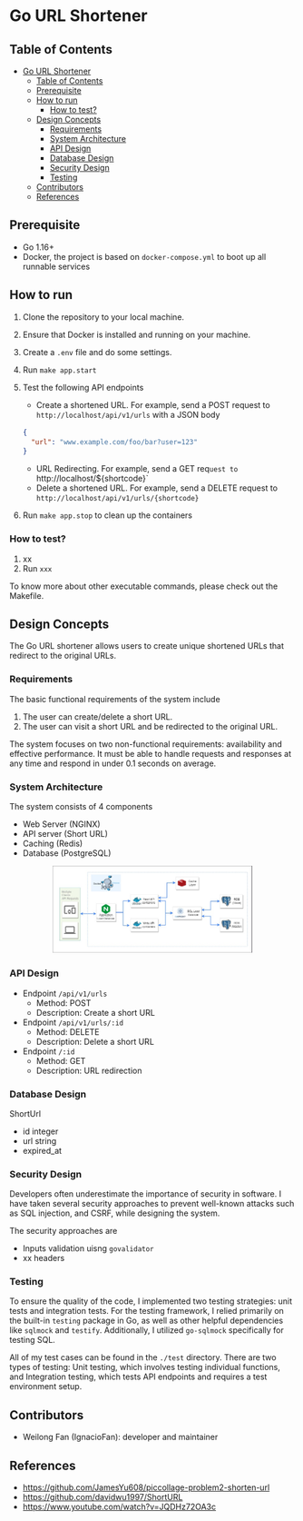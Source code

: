 # Go URL Shortener

## Table of Contents

- [Go URL Shortener](#go-url-shortener)
  - [Table of Contents](#table-of-contents)
  - [Prerequisite](#prerequisite)
  - [How to run](#how-to-run)
    - [How to test?](#how-to-test)
  - [Design Concepts](#design-concepts)
    - [Requirements](#requirements)
    - [System Architecture](#system-architecture)
    - [API Design](#api-design)
    - [Database Design](#database-design)
    - [Security Design](#security-design)
    - [Testing](#testing)
  - [Contributors](#contributors)
  - [References](#references)

## Prerequisite
- Go 1.16+
- Docker, the project is based on `docker-compose.yml` to boot up all runnable services

## How to run
1. Clone the repository to your local machine.
2. Ensure that Docker is installed and running on your machine.
3. Create a `.env` file and do some settings.
4. Run `make app.start`
5. Test the following API endpoints
    - Create a shortened URL. For example, send a POST request to `http://localhost/api/v1/urls` with a JSON body
    ```json
    {
      "url": "www.example.com/foo/bar?user=123"
    }
    ```
    - URL Redirecting. For example, send a GET req`uest to `http://localhost/${shortcode}`
    - Delete a shortened URL. For example, send a DELETE request to `http://localhost/api/v1/urls/{shortcode}`

6. Run `make app.stop` to clean up the containers

### How to test?
1. xx
2. Run `xxx`


To know more about other executable commands, please check out the Makefile.

## Design Concepts
The Go URL shortener allows users to create unique shortened URLs that redirect to the original URLs.

### Requirements
The basic functional requirements of the system include
1. The user can create/delete a short URL.
2. The user can visit a short URL and be redirected to the original URL.

The system focuses on two non-functional requirements: availability and effective performance. It must be able to handle requests and responses at any time and respond in under 0.1 seconds on average.

### System Architecture
The system consists of 4 components
- Web Server (NGINX)
- API server (Short URL)
- Caching (Redis)
- Database (PostgreSQL)

<p align="center">
<img src="./images/system-architecture.jpg" width="70%"/>
</p>

### API Design

- Endpoint `/api/v1/urls`
  - Method: POST
  - Description: Create a short URL
- Endpoint `/api/v1/urls/:id`
  - Method: DELETE
  - Description: Delete a short URL
- Endpoint `/:id`
  - Method: GET
  - Description: URL redirection

### Database Design

ShortUrl
- id integer
- url string
- expired_at

### Security Design
Developers often underestimate the importance of security in software. I have taken several security approaches to prevent well-known attacks such as SQL injection, and CSRF, while designing the system.

The security approaches are
- Inputs validation uisng `govalidator`
- xx headers

### Testing
To ensure the quality of the code, I implemented two testing strategies: unit tests and integration tests. For the testing framework, I relied primarily on the built-in `testing` package in Go, as well as other helpful dependencies like `sqlmock` and `testify`. Additionally, I utilized `go-sqlmock` specifically for testing SQL.

All of my test cases can be found in the `./test` directory. There are two types of testing: Unit testing, which involves testing individual functions, and Integration testing, which tests API endpoints and requires a test environment setup.

## Contributors
- Weilong Fan (IgnacioFan): developer and maintainer

## References
- https://github.com/JamesYu608/piccollage-problem2-shorten-url
- https://github.com/davidwu1997/ShortURL
- https://www.youtube.com/watch?v=JQDHz72OA3c
